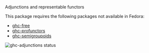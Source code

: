 Adjunctions and representable functors

This package requires the following packages not available in Fedora:

* [ghc-free](../ghc-free)
* [ghc-profunctors](../ghc-profunctors)
* [ghc-semigroupoids](../ghc-semigroupoids)

![ghc-adjunctions status](https://copr.fedorainfracloud.org/coprs/g/weldr/bdcs-haskell-deps/package/ghc-adjunctions/status_image/last_build.png)
